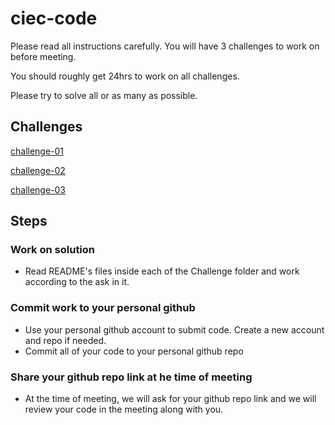 # ciec-code

Please read all instructions carefully.
You will have 3 challenges to work on before meeting. 

You should roughly get 24hrs to work on all challenges.

Please try to solve all or as many as possible.

## Challenges
[challenge-01](challenge-01)

[challenge-02](challenge-02)

[challenge-03](challenge-03)


## Steps
### Work on solution
- Read README's files inside each of the Challenge folder and work according to the ask in it.
### Commit work to your personal github
- Use your personal github account to submit code. Create a new account and repo if needed.
- Commit all of your code to your personal github repo
### Share your github repo link at he time of meeting 
- At the time of meeting, we will ask for your github repo link and we will review your code in the meeting along with you.

